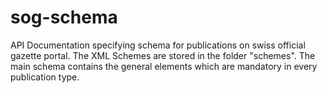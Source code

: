 # sog-schema
API Documentation specifying schema for publications on swiss official gazette portal. 
The XML Schemes are stored in the folder "schemes". The main schema contains the general elements which are mandatory in every publication type.
